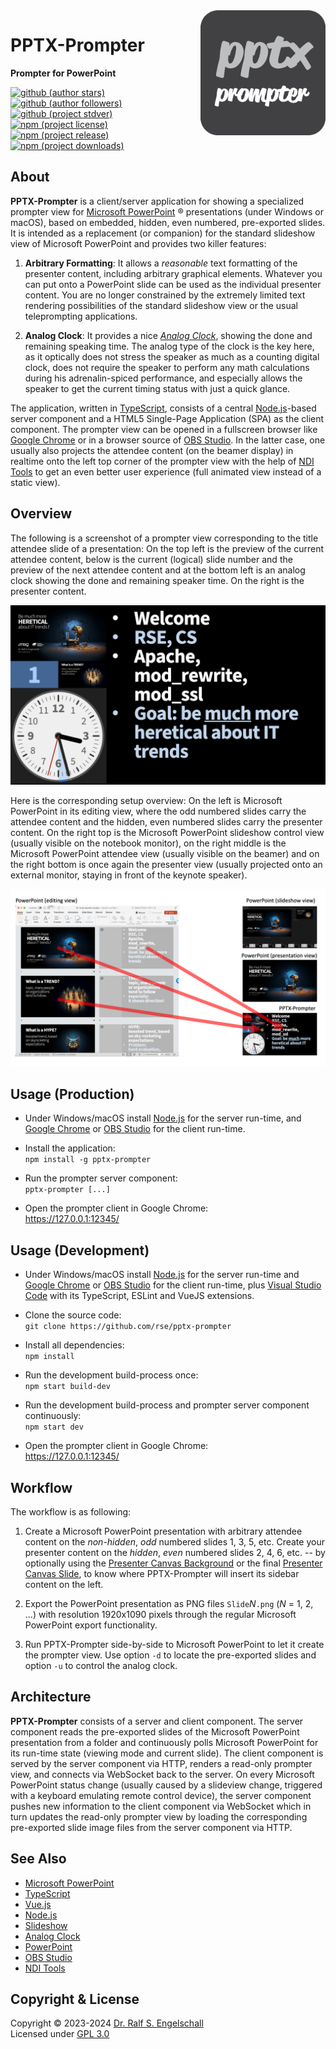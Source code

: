 
<img src="https://raw.githubusercontent.com/rse/pptx-prompter/master/src/client/app-icon.svg" width="200" align="right" alt=""/>

PPTX-Prompter
=============

**Prompter for PowerPoint**

[![github (author stars)](https://img.shields.io/github/stars/rse?logo=github&label=author%20stars&color=%233377aa)](https://github.com/rse)
[![github (author followers)](https://img.shields.io/github/followers/rse?label=author%20followers&logo=github&color=%234477aa)](https://github.com/rse)
[![github (project stdver)](https://img.shields.io/github/package-json/stdver/rse/pptx-prompter?logo=github&label=project%20stdver&color=%234477aa&cacheSeconds=900)](https://github.com/rse/pptx-prompter)
<br/>
[![npm (project license)](https://img.shields.io/npm/l/pptx-prompter?logo=npm&label=npm%20license&color=%23cc3333)](https://npmjs.com/pptx-prompter)
[![npm (project release)](https://img.shields.io/npm/v/pptx-prompter?logo=npm&label=npm%20release&color=%23cc3333)](https://npmjs.com/pptx-prompter)
[![npm (project downloads)](https://img.shields.io/npm/dm/pptx-prompter?logo=npm&label=npm%20downloads&color=%23cc3333)](https://npmjs.com/pptx-prompter)

About
-----

**PPTX-Prompter** is a client/server application for showing a
specialized prompter view for [Microsoft PowerPoint](https://www.microsoft.com/en/microsoft-365/powerpoint) &reg;
presentations (under Windows or macOS), based on
embedded, hidden, even numbered, pre-exported slides. It is intended as
a replacement (or companion) for the standard slideshow view of Microsoft PowerPoint
and provides two killer features:

1. **Arbitrary Formatting**: It allows a *reasonable* text formatting of the presenter
   content, including arbitrary graphical elements. Whatever you can put onto
   a PowerPoint slide can be used as the individual presenter content.
   You are no longer constrained by the extremely limited text rendering
   possibilities of the standard slideshow view or the usual teleprompting applications.

2. **Analog Clock**: It provides a nice [*Analog Clock*](https://github.com/rse/analogclock),
   showing the done and remaining speaking time.
   The analog type of the clock is the key here, as it optically does not stress the speaker
   as much as a counting digital clock, does not require the speaker to perform any math
   calculations during his adrenalin-spiced performance, and especially allows the speaker
   to get the current timing status with just a quick glance.

The application, written in [TypeScript](https://www.typescriptlang.org/), consists of
a central [Node.js](https://nodejs.org)-based server component and a HTML5
Single-Page Application (SPA) as the client component. The prompter view
can be opened in a fullscreen browser like [Google Chrome](https://www.google.com/chrome) or in
a browser source of [OBS Studio](https://obsproject.com). In the latter case, one usually also
projects the attendee content (on the beamer display) in realtime onto the left top corner of the prompter
view with the help of [NDI Tools](https://ndi.video/tools/) to get an even better user experience
(full animated view instead of a static view).

Overview
--------

The following is a screenshot of a prompter view corresponding to the
title attendee slide of a presentation: On the top left is the preview
of the current attendee content, below is the current (logical)
slide number and the preview of the next attendee content and at the
bottom left is an analog clock showing the done and remaining speaker
time. On the right is the presenter content.

![screenshot](doc/screenshot.png)

Here is the corresponding setup overview: On the left is Microsoft PowerPoint in
its editing view, where the odd numbered slides carry the attendee
content and the hidden, even numbered slides carry the presenter content.
On the right top is the Microsoft PowerPoint slideshow control view (usually
visible on the notebook monitor), on the right middle is the Microsoft PowerPoint
attendee view (usually visible on the beamer) and on the right
bottom is once again the presenter view (usually projected onto an
external monitor, staying in front of the keynote speaker).

![overview](doc/overview.png)

Usage (Production)
------------------

- Under Windows/macOS install [Node.js](https://nodejs.org)
  for the server run-time, and [Google Chrome](https://www.google.com/chrome)
  or [OBS Studio](https://obsproject.com) for the client run-time.

- Install the application:<br/>
  `npm install -g pptx-prompter`

- Run the prompter server component:<br/>
  `pptx-prompter [...]`

- Open the prompter client in Google Chrome:<br/>
  https://127.0.0.1:12345/

Usage (Development)
-------------------

- Under Windows/macOS install [Node.js](https://nodejs.org)
  for the server run-time and [Google Chrome](https://www.google.com/chrome)
  or [OBS Studio](https://obsproject.com) for the client run-time,
  plus [Visual Studio Code](https://code.visualstudio.com/) with its
  TypeScript, ESLint and VueJS extensions.

- Clone the source code:<br/>
  `git clone https://github.com/rse/pptx-prompter`

- Install all dependencies:<br/>
  `npm install`

- Run the development build-process once:<br/>
  `npm start build-dev`

- Run the development build-process and prompter server component continuously:<br/>
  `npm start dev`

- Open the prompter client in Google Chrome:<br/>
  https://127.0.0.1:12345/

Workflow
--------

The workflow is as following:

1. Create a Microsoft PowerPoint presentation with arbitrary attendee content
   on the *non-hidden*, *odd* numbered slides 1, 3, 5, etc. Create your presenter content
   on the *hidden*, *even* numbered slides 2, 4, 6, etc. -- by optionally
   using the [Presenter Canvas Background](doc/presenter-canvas.svg)
   or the final [Presenter Canvas Slide](doc/presenter-canvas.pptx), to
   know where PPTX-Prompter will insert its sidebar content on the left.

2. Export the PowerPoint presentation as PNG files `Slide`*N*`.png` (*N* = 1, 2, ...)
   with resolution 1920x1090 pixels through the regular Microsoft PowerPoint export functionality.

3. Run PPTX-Prompter side-by-side to Microsoft PowerPoint to let it create the prompter view.
   Use option `-d` to locate the pre-exported slides and option `-u` to control the
   analog clock.

Architecture
------------

**PPTX-Prompter** consists of a server and client component. The server
component reads the pre-exported slides of the Microsoft PowerPoint presentation
from a folder and continuously polls Microsoft PowerPoint for its run-time state
(viewing mode and current slide). The client component is served by
the server component via HTTP, renders a read-only prompter view, and
connects via WebSocket back to the server. On every Microsoft PowerPoint status
change (usually caused by a slideview change, triggered with a keyboard
emulating remote control device), the server component pushes new
information to the client component via WebSocket which in turn updates
the read-only prompter view by loading the corresponding pre-exported
slide image files from the server component via HTTP.

See Also
--------

- [Microsoft PowerPoint](https://www.microsoft.com/en/microsoft-365/powerpoint)
- [TypeScript](https://www.typescriptlang.org/)
- [Vue.js](https://vuejs.org/)
- [Node.js](https://nodejs.org)
- [Slideshow](https://npmjs.com/slideshow)
- [Analog Clock](https://github.com/rse/analogclock)
- [PowerPoint](https://www.microsoft.com/en/microsoft-365/powerpoint)
- [OBS Studio](https://obsproject.com)
- [NDI Tools](https://ndi.video/tools/)

Copyright & License
-------------------

Copyright &copy; 2023-2024 [Dr. Ralf S. Engelschall](mailto:rse@engelschall.com)<br/>
Licensed under [GPL 3.0](https://spdx.org/licenses/GPL-3.0-only)

